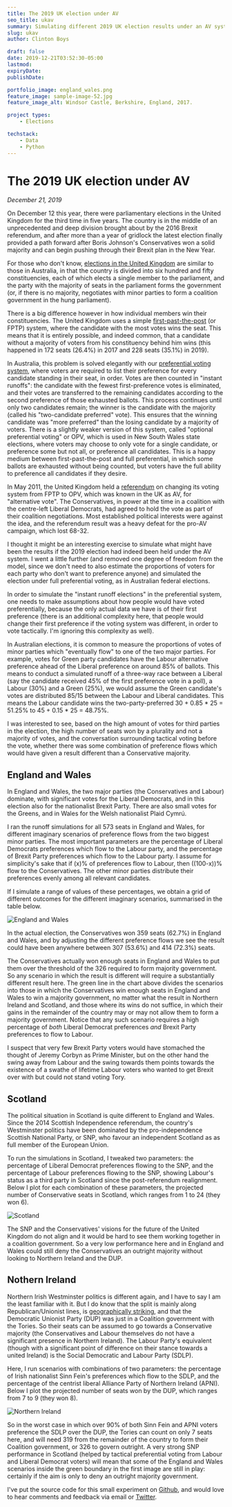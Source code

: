 ```yaml
---
title: The 2019 UK election under AV
seo_title: ukav
summary: Simulating different 2019 UK election results under an AV system
slug: ukav
author: Clinton Boys

draft: false
date: 2019-12-21T03:52:30-05:00
lastmod: 
expiryDate: 
publishDate: 

portfolio_image: england_wales.png
feature_image: sample-image-52.jpg
feature_image_alt: Windsor Castle, Berkshire, England, 2017.

project types: 
    - Elections

techstack:
    - Data
    - Python
---
```


# The 2019 UK election under AV

*December 21, 2019*

On December 12 this year, there were parliamentary elections in the United Kingdom for the third time in five years. The country is in the middle of an unprecedented and deep division brought about by the 2016 Brexit referendum, and after more than a year of gridlock the latest election finally provided a path forward after Boris Johnson's Conservatives won a solid majority and can begin pushing through their Brexit plan in the New Year. 

For those who don't know, [elections in the United Kingdom](https://en.wikipedia.org/wiki/Elections_in_the_United_Kingdom) are similar to those in Australia, in that the country is divided into six hundred and fifty constituencies, each of which elects a single member to the parliament, and the party with the majority of seats in the parliament forms the government (or, if there is no majority, negotiates with minor parties to form a coalition government in the hung parliament). 

There is a big difference however in how individual members win their constituencies. The United Kingdom uses a simple [first-past-the-post](https://en.wikipedia.org/wiki/First-past-the-post_voting) (or FPTP) system, where the candidate with the most votes wins the seat. This means that it is entirely possible, and indeed common, that a candidate without a majority of voters from his constituency behind him wins (this happened in 172 seats (26.4%) in 2017 and 228 seats (35.1%) in 2019). 

In Australia, this problem is solved elegantly with our [preferential voting system](https://en.wikipedia.org/wiki/Electoral_system_of_Australia), where voters are required to list their preference for every candidate standing in their seat, in order. Votes are then counted in "instant runoffs": the candidate with the fewest first-preference votes is eliminated, and their votes are transferred to the remaining candidates according to the second preference of those exhausted ballots. This process continues until only two candidates remain; the winner is the candidate with the majority (called his "two-candidate preferred" vote). This ensures that the winning candidate was "more preferred" than the losing candidate by a majority of voters. There is a slightly weaker version of this system, called "optional preferential voting" or OPV, which is used in New South Wales state elections, where voters may choose to only vote for a single candidate, or preference some but not all, or preference all candidates. This is a happy medium between first-past-the-post and full preferential, in which some ballots are exhausted without being counted, but voters have the full ability to preference all candidates if they desire. 

In May 2011, the United Kingdom held a [referendum](https://en.wikipedia.org/wiki/2011_United_Kingdom_Alternative_Vote_referendum) on changing its voting system from FPTP to OPV, which was known in the UK as AV, for "alternative vote". The Conservatives, in power at the time in a coalition with the centre-left Liberal Democrats, had agreed to hold the vote as part of their coalition negotiations. Most established political interests were against the idea, and the referendum result was a heavy defeat for the pro-AV campaign, which lost 68-32. 

I thought it might be an interesting exercise to simulate what might have been the results if the 2019 election had indeed been held under the AV system. I went a little further (and removed one degree of freedom from the model, since we don't need to also estimate the proportions of voters for each party who don't want to preference anyone) and simulated the election under full preferential voting, as in Australian federal elections. 

In order to simulate the "instant runoff elections" in the preferential system, one needs to make assumptions about how people would have voted preferentially, because the only actual data we have is of their first preference (there is an additional complexity here, that people would change their first preference if the voting system was different, in order to vote tactically. I'm ignoring this complexity as well). 

In Australian elections, it is common to measure the proportions of votes of minor parties which "eventually flow" to one of the two major parties. For example, votes for Green party candidates have the Labour alternative preference ahead of the Liberal preference on around 85% of ballots. This means to conduct a simulated runoff of a three-way race between a Liberal (say the candidate received 45% of the first preference vote in a poll), a Labour (30%) and a Green (25%), we would assume the Green candidate's votes are distributed 85/15 between the Labour and Liberal candidates. This means the Labour candidate wins the two-party-preferred 30 + 0.85 * 25 = 51.25% to 45 + 0.15 * 25 = 48.75%. 

I was interested to see, based on the high amount of votes for third parties in the election, the high number of seats won by a plurality and not a majority of votes, and the conversation surrounding tactical voting before the vote, whether there was some combination of preference flows which would have given a result different than a Conservative majority. 

## England and Wales

In England and Wales, the two major parties (the Conservatives and Labour) dominate, with significant votes for the Liberal Democrats, and in this election also for the nationalist Brexit Party. There are also small votes for the Greens, and in Wales for the Welsh nationalist Plaid Cymrú.

I ran the runoff simulations for all 573 seats in England and Wales, for different imaginary scenarios of preference flows from the two biggest minor parties. The most important parameters are the percentage of Liberal Democrats preferences which flow to the Labour party, and the percentage of Brexit Party preferences which flow to the Labour party. I assume for simplicity's sake that if \(x\)% of preferences flow to Labour, then \((100-x)\)% flow to the Conservatives. The other minor parties distribute their preferences evenly among all relevant candidates.
 
If I simulate a range of values of these percentages, we obtain a grid of different outcomes for the different imaginary scenarios, summarised in the table below. 
 
![England and Wales](england_wales.png)
 
In the actual election, the Conservatives won 359 seats (62.7%) in England and Wales, and by adjusting the different preference flows we see the result could have been anywhere between 307 (53.6%) and 414 (72.3%) seats. 
 
The Conservatives actually won enough seats in England and Wales to put them over the threshold of the 326 required to form majority government. So any scenario in which the result is different will require a substantially different result here. The green line in the chart above divides the scenarios into those in which the Conservatives win enough seats in England and Wales to win a majority government, no matter what the result in Northern Ireland and Scotland, and those where its wins do not suffice, in which their gains in the remainder of the country may or may not allow them to form a majority government. Notice that any such scenario requires a high percentage of *both* Liberal Democrat preferences *and* Brexit Party preferences to flow to Labour. 
 
I suspect that very few Brexit Party voters would have stomached the thought of Jeremy Corbyn as Prime Minister, but on the other hand the swing away from Labour and the swing towards them points towards the existence of a swathe of lifetime Labour voters who wanted to get Brexit over with but could not stand voting Tory. 
 
## Scotland
 
The political situation in Scotland is quite different to England and Wales. Since the 2014 Scottish Independence referendum, the country's Westminster politics have been dominated by the pro-independence Scottish National Party, or SNP, who favour an independent Scotland as as full member of the European Union. 

To run the simulations in Scotland, I tweaked two parameters: the percentage of Liberal Democrat preferences flowing to the SNP, and the percentage of Labour preferences flowing to the SNP, showing Labour's status as a third party in Scotland since the post-referendum realignment. Below I plot for each combination of these parameters, the projected number of Conservative seats in Scotland, which ranges from 1 to 24 (they won 6). 

![Scotland](scotland.png)

The SNP and the Conservatives' visions for the future of the United Kingdom do not align and it would be hard to see them working together in a coalition government. So a very low performance here and in England and Wales could still deny the Conservatives an outright majority without looking to Northern Ireland and the DUP. 

## Nothern Ireland

Northern Irish Westminster politics is different again, and I have to say I am the least familiar with it. But I do know that the split is mainly along Republican/Unionist lines, is [geographically striking](https://en.wikipedia.org/wiki/Sinn_Féin#/media/File:Northern_Ireland_election_seats_1997-2019.svg), and that the Democratic Unionist Party (DUP) was just in a Coalition government with the Tories. So their seats can be assumed to go towards a Conservative majority (the Conservatives and Labour themselves do not have a significant presence in Northern Ireland). The Labour Party's equivalent (though with a significant point of difference on their stance towards a united Ireland) is the Social Democratic and Labour Party (SDLP).

Here, I run scenarios with combinations of two parameters: the percentage of Irish nationalist Sinn Fein's preferences which flow to the SDLP, and the percentage of the centrist liberal Alliance Party of Northern Ireland (APNI). Below I plot the projected number of seats won by the DUP, which ranges from 7 to 9 (they won 8). 

![Northern Ireland](northern_ireland.png)

So in the worst case in which over 90% of both Sinn Fein and APNI voters preference the SDLP over the DUP, the Tories can count on only 7 seats here, and will need 319 from the remainder of the country to form their Coalition government, or 326 to govern outright. A very strong SNP performance in Scotland (helped by tactical preferential voting from Labour and Liberal Democrat voters) will mean that some of the England and Wales scenarios inside the green boundary in the first image are still in play: certainly if the aim is only to deny an outright majority government. 

I've put the source code for this small experiment on [Github](https://github.com/clintonboys/2019-uk-av-sim), and would love to hear comments and feedback via email or [Twitter](http://www.twitter.com/psephologue). 
